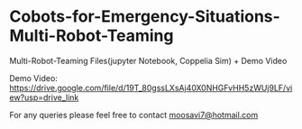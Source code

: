 # Cobots-for-Emergency-Situations-Multi-Robot-Teaming
Multi-Robot-Teaming Files(jupyter Notebook, Coppelia Sim) + Demo Video

Demo Video:
https://drive.google.com/file/d/19T_80gssLXsAj40X0NHGFvHH5zWUj9LF/view?usp=drive_link

For any queries please feel free to contact 
moosavi7@hotmail.com

